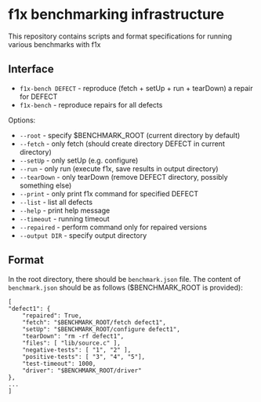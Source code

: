 # f1x benchmarking infrastructure #

This repository contains scripts and format specifications for running various benchmarks with f1x

## Interface ##

- `f1x-bench DEFECT` - reproduce (fetch + setUp + run + tearDown) a repair for DEFECT
- `f1x-bench` - reproduce repairs for all defects

Options:

- `--root` - specify $BENCHMARK_ROOT (current directory by default)
- `--fetch` - only fetch (should create directory DEFECT in current directory)
- `--setUp` - only setUp (e.g. configure)
- `--run` - only run (execute f1x, save results in output directory)
- `--tearDown` - only tearDown (remove DEFECT directory, possibly something else)
- `--print` - only print f1x command for specified DEFECT
- `--list` - list all defects
- `--help` - print help message
- `--timeout` - running timeout
- `--repaired` - perform command only for repaired versions
- `--output DIR` - specify output directory

## Format ##

In the root directory, there should be `benchmark.json` file. The content of `benchmark.json` should be as follows ($BENCHMARK_ROOT is provided):

    [
	"defect1": {
	    "repaired": True,
	    "fetch": "$BENCHMARK_ROOT/fetch defect1",
	    "setUp": "$BENCHMARK_ROOT/configure defect1",
	    "tearDown": "rm -rf defect1",
	    "files": [ "lib/source.c" ],
	    "negative-tests": [ "1", "2" ],
	    "positive-tests": [ "3", "4", "5"],
	    "test-timeout": 1000,
	    "driver": "$BENCHMARK_ROOT/driver"
	},
	...
    ]
